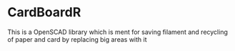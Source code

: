 # CardBoardR
This is a OpenSCAD library which is ment for saving filament and recycling of paper and card by replacing big areas with it
